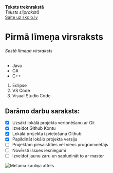**Teksts treknrakstā** <br>
*Teksts sliprakstā* <br>
[Saite uz skolo.lv](https://skolo.lv) <br>

# Pirmā līmeņa virsraksts
###### Sestā līmeņa virsraksts

* Java
* C#
* C++

1. Eclipse
2. VS Code
3. Visual Studio Code

## Darāmo darbu saraksts:
- [x] Uzsākt lokālā projekta verionēšanu ar Git
- [x] Izveidot Github Kontu
- [x] Lokālā projekta izvietošana Github
- [x] Papildināt lokālo projekta versiju
- [ ] Projektam piesaistīties vēl viens programmētājs
- [ ] Novērsti issues iesniegumi
- [ ] Izveidot jaunu zaru un sapludināt to ar master

![Metamā kauliņa attēls](https://pngimg.com/uploads/dice/dice_PNG49.png)
